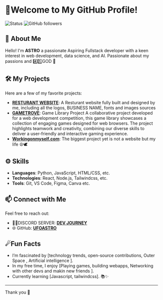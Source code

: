 
# 🌌Welcome to My GitHub Profile!

![Status](https://img.shields.io/badge/status-active-brightgreen) ![GitHub followers](https://img.shields.io/github/followers/ufoastro?style=social)

## 🚀 About Me

Hello! I'm **ASTRO** a passionate Aspiring Fullstack developer with a keen interest in web development, data science, and AI. 
Passionate about my passions and #️⃣1️⃣GOD 🙏

## 🛠️ My Projects

Here are a few of my favorite projects:

- **[RESTURANT WEBSITE](https://jays-burger-project.vercel.app/)**: A Resturant website fully built and designed by me, including all the logos, BUSINESS NAME, fonts and images sources 
- **[GAMETROVE](https://gametrove.vercel.app/)**: Game Library Project
A collaborative project developed for a web development competition, this game library showcases a collection of engaging games designed for web browsers. The project highlights teamwork and creativity, combining our diverse skills to deliver a user-friendly and interactive gaming experience.
- **[Workingonmyself.com](#)**: The biggest project yet is not a website but my life ☮🕊

## ⚙️ Skills

- **Languages**: Python, JavaScript, HTML/CSS, etc.
- **Technologies**: React, Node.js, Tailwindcss, etc.
- **Tools**: Git, VS Code, Figma, Canva etc.

## 📫 Connect with Me

Feel free to reach out:
- 👨‍💻DISCORD SERVER: [**DEV JOURNEY**](https://discord.gg/d8y5qD4uA2)
- 🌐 GitHub: [**UFOASTRO**](https://github.com/UFOASTRO)
## ☄Fun Facts

- I’m fascinated by [technology trends, open-source contributions, Outer Space , Artificial intelligence ].
- In my free time, I enjoy [Playing games, building webapps, Networking with other devs and makin new friends ].
- Currently learning [Javascript, tailwindcss]. 📚✨

---
Thank you 👾
